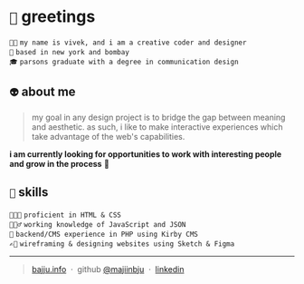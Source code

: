 # `🐉` greetings
`👋🏾` `my name is vivek, and i am a creative coder and designer`<br>
`🏡` `based in new york and bombay`<br>
`🎓` `parsons graduate with a degree in communication design`

## `👽` about me
> my goal in any design project is to bridge the gap between meaning and aesthetic. as such, i like to make interactive experiences which take advantage of the web's capabilities.
 
**i am currently looking for opportunities to work with interesting people and grow in the process** 🌺

## `🎨` skills

`👨🏾‍🎨` `proficient in HTML & CSS`<br>
`👷🏾‍♂️` `working knowledge of JavaScript and JSON`<br>
`🧱` `backend/CMS experience in PHP using Kirby CMS`<br>
`✍🏾` `wireframing & designing websites using Sketch & Figma`

---
> [bajju.info](https://www.bajju.info) &nbsp;&middot;&nbsp;
> github [@majiinbju](https://github.com/majiinbju) &nbsp;&middot;&nbsp;
> [linkedin](https://www.linkedin.com/in/vivek-bajaj-4a8035152/)
